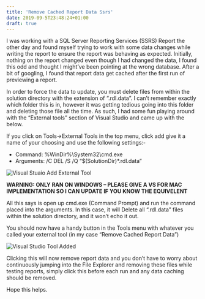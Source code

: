 ```yaml
---
title: 'Remove Cached Report Data Ssrs'
date: 2019-09-5T23:48:24+01:00
draft: true
---
```



I was working with a SQL Server Reporting Services (SSRS) Report the other day and found myself trying to work with some data changes while writing the report to ensure the report was behaving as expected. Initially, nothing on the report changed even though I had changed the data, I found this odd and thought I might’ve been pointing at the wrong database. After a bit of googling, I found that report data get cached after the first run of previewing a report.

In order to force the data to update, you must delete files from within the solution directory with the extension of “.rdl.data”. I can’t remember exactly which folder this is in, however it was getting tedious going into this folder and deleting those file all the time. As such, I had some fun playing around with the “External tools” section of Visual Studio and came up with the below.

If you click on Tools->External Tools in the top menu, click add give it a name of your choosing and use the following settings:-

- Command: %WinDir%\System32\cmd.exe
- Arguments: /C DEL /S /Q “$(SolutionDir)\*.rdl.data”

![Visual Stuaio Add External Tool](/ssrs-clear-data/ssrs-external-tools.png)

**WARNING: ONLY RAN ON WINDOWS – PLEASE GIVE A VS FOR MAC IMPLEMENTATION SO I CAN UPDATE IF YOU KNOW THE EQUIVELENT**

All this says is open up cmd.exe (Command Prompt) and run the command placed into the arguments. In this case, it will Delete all “.rdl.data” files within the solution directory, and it won’t echo it out.

You should now have a handy button in the Tools menu with whatever you called your external tool (in my case “Remove Cached Report Data”)


![Visual Studio Tool Added](/ssrs-clear-data/vs-tool-added.png)

Clicking this will now remove report data and you don’t have to worry about continuously jumping into the File Explorer and removing these files while testing reports, simply click this before each run and any data caching should be removed.

Hope this helps.